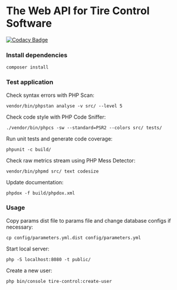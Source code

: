 # The Web API for Tire Control Software

[![Codacy Badge](https://api.codacy.com/project/badge/Grade/ca0ce2fb86ba423bae951e183e321b25)](https://www.codacy.com/app/fecaps/tire_control_api?utm_source=github.com&utm_medium=referral&utm_content=fecaps/tire_control_api&utm_campaign=badger)

### Install dependencies

```
composer install
```

### Test application

Check syntax errors with PHP Scan:
```
vendor/bin/phpstan analyse -v src/ --level 5
```

Check code style with PHP Code Sniffer:
```
./vendor/bin/phpcs -sw --standard=PSR2 --colors src/ tests/
```

Run unit tests and generate code coverage:
```
phpunit -c build/
```

Check raw metrics stream using PHP Mess Detector:
```
vendor/bin/phpmd src/ text codesize
```

Update documentation:
```
phpdox -f build/phpdox.xml
```

### Usage

Copy params dist file to params file and change database configs if necessary:
```
cp config/parameters.yml.dist config/parameters.yml 
```

Start local server:

```
php -S localhost:8080 -t public/
```

Create a new user:

```
php bin/console tire-control:create-user  
```
